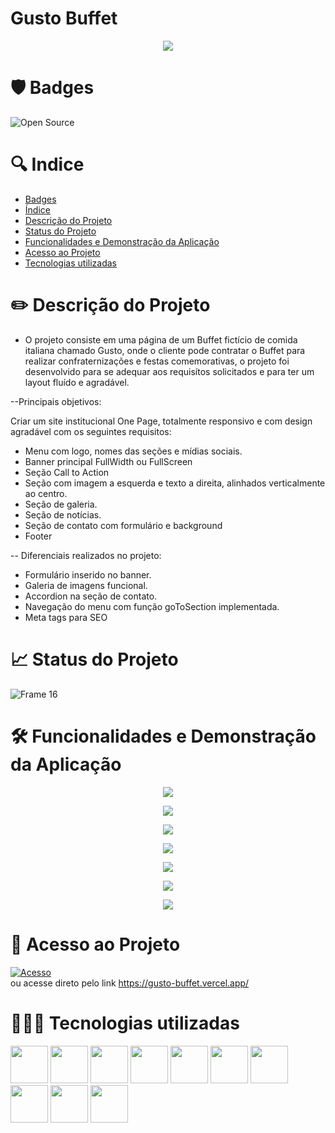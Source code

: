 # Gusto Buffet

<p align='center'>
  <img src='https://user-images.githubusercontent.com/108281436/218237907-fb908230-d54d-4ff5-85d6-dc54c988d357.png'/>
<p/>


# 🛡️ Badges
![Open Source](https://img.shields.io/badge/OpenSource-%E2%9D%A4-green)


# 🔍 Indice

* [Badges](https://github.com/elielgomes/Devflix-Mobx/blob/master/README.md#%EF%B8%8F-badges)
* [Índice](https://github.com/elielgomes/Devflix-Mobx/blob/master/README.md#-indice)
* [Descrição do Projeto](https://github.com/elielgomes/Devflix-Mobx/blob/master/README.md#%EF%B8%8F-descri%C3%A7%C3%A3o-do-projeto)
* [Status do Projeto](https://github.com/elielgomes/Devflix-Mobx/blob/master/README.md#-status-do-projeto)
* [Funcionalidades e Demonstração da Aplicação](https://github.com/elielgomes/Devflix-Mobx/blob/master/README.md#%EF%B8%8F-funcionalidades-e-demonstra%C3%A7%C3%A3o-da-aplica%C3%A7%C3%A3o)
* [Acesso ao Projeto](https://github.com/elielgomes/Devflix-Mobx/blob/master/README.md#-acesso-ao-projeto)
* [Tecnologias utilizadas](https://github.com/elielgomes/Devflix-Mobx/blob/master/README.md#-tecnologias-utilizadas)


# ✏️ Descrição do Projeto

- O projeto consiste em uma página de um Buffet fictício de comida italiana chamado Gusto, onde o cliente pode contratar o Buffet para realizar confraternizações e festas comemorativas, o projeto foi desenvolvido para se adequar aos requisítos solicitados e para ter um layout fluído e agradável.

--Principais objetivos:

Criar um site institucional One Page, totalmente responsivo e com design agradável com os seguintes requisitos:
- Menu com logo, nomes das seções e mídias sociais.
- Banner principal FullWidth ou FullScreen
- Seção Call to Action
- Seção com imagem a esquerda e texto a direita, alinhados verticalmente ao centro.
- Seção de galeria.
- Seção de notícias.
- Seção de contato com formulário e background
- Footer

-- Diferenciais realizados no projeto:

- Formulário inserido no banner.
- Galeria de imagens funcional.
- Accordion na seção de contato.
- Navegação do menu com função goToSection implementada.
- Meta tags para SEO

# 📈 Status do Projeto
![Frame 16](https://user-images.githubusercontent.com/108281436/192803852-d0a0e110-a351-4eb9-ad0e-95cb36a0bb49.png)

# 🛠️ Funcionalidades e Demonstração da Aplicação

<p align='center'>
  <img src="https://user-images.githubusercontent.com/108281436/218238551-94b97716-5203-4f7d-b325-0888c50512de.png"/>
</p>

<p align='center'>
  <img src="https://user-images.githubusercontent.com/108281436/218238568-d25d74b2-a4ac-43db-bf14-3f81814fcc3c.png"/>
</p>

 <p align='center'>
  <img src="https://user-images.githubusercontent.com/108281436/218238590-bb4869f8-0c8d-4490-9760-d1a665ef0881.png"/>
</p>
    
<p align='center'>
  <img src="https://user-images.githubusercontent.com/108281436/218238622-cfa4a11f-4669-4696-aea2-c031059dd2d1.png"/>
</p>
 
 <p align='center'>
  <img src="https://user-images.githubusercontent.com/108281436/218238635-43a0f4f0-d66c-4150-a442-028aa05776db.png"/>
</p>
    
<p align='center'>
  <img src="https://user-images.githubusercontent.com/108281436/218238653-442fc817-2d8c-4bf8-af74-7275dc9c2221.png"/>
</p>
<p align='center'>
  <img src="https://user-images.githubusercontent.com/108281436/218238675-cc922978-6258-4abe-9e6a-b8acdc55c8a6.png"/>
</p>


# 🔑 Acesso ao Projeto

[![Acesso](https://user-images.githubusercontent.com/108281436/192802838-0c7abeda-f41a-4c34-86c7-ead30e2b223c.png)](https://gusto-buffet.vercel.app/) <br>
ou acesse direto pelo link https://gusto-buffet.vercel.app/

# 👨🏻‍💻 Tecnologias utilizadas
<div align='start'>

<img width=60 heigth=60 src="https://cdn.jsdelivr.net/gh/devicons/devicon/icons/typescript/typescript-original.svg"  />

<img width=60 heigth=60 src="https://cdn.jsdelivr.net/gh/devicons/devicon/icons/nextjs/nextjs-original.svg"  />

<img width=60 heigth=60 src="https://user-images.githubusercontent.com/108281436/205325896-cc8dd048-ebb4-4455-99ed-af81caf81410.png" />
  
<img width=60 heigth=60 src="https://user-images.githubusercontent.com/108281436/218239808-cbd23385-4284-4260-a059-54dc2fce021f.png" />
  
<img width=60 heigth=60 src="https://cdn.jsdelivr.net/gh/devicons/devicon/icons/git/git-original.svg" />

<img width=60 heigth=60 src="https://cdn.jsdelivr.net/gh/devicons/devicon/icons/github/github-original.svg" />

<img width=60 heigth=60 src="https://cdn.jsdelivr.net/gh/devicons/devicon/icons/photoshop/photoshop-plain.svg" />

<img width=60 heigth=60 src="https://cdn.jsdelivr.net/gh/devicons/devicon/icons/figma/figma-original.svg" />

<img width=60 heigth=60 src="https://cdn.jsdelivr.net/gh/devicons/devicon/icons/visualstudio/visualstudio-plain.svg" />
  
<img width=60 heigth=60 src="https://cdn.jsdelivr.net/gh/devicons/devicon/icons/linux/linux-original.svg" />
  
</div>
